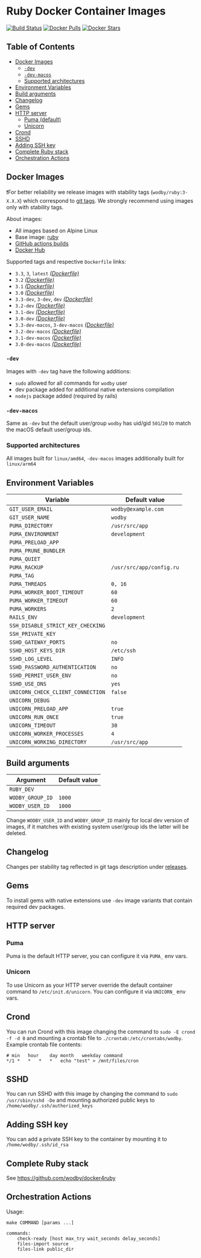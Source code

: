 # Ruby Docker Container Images

[![Build Status](https://github.com/wodby/ruby/workflows/Build%20docker%20image/badge.svg)](https://github.com/wodby/ruby/actions)
[![Docker Pulls](https://img.shields.io/docker/pulls/wodby/ruby.svg)](https://hub.docker.com/r/wodby/ruby)
[![Docker Stars](https://img.shields.io/docker/stars/wodby/ruby.svg)](https://hub.docker.com/r/wodby/ruby)

## Table of Contents

- [Docker Images](#docker-images)
    - [`-dev`](#-dev)
    - [`-dev-macos`](#-dev-macos)
    - [Supported architectures](#supported-architectures)
- [Environment Variables](#environment-variables)
- [Build arguments](#build-arguments)
- [Changelog](#changelog)
- [Gems](#gems)
- [HTTP server](#http-server)
    - [Puma (default)](#puma)
    - [Unicorn](#unicorn)
- [Crond](#crond)
- [SSHD](#sshd)
- [Adding SSH key](#adding-ssh-key)
- [Complete Ruby stack](#complete-ruby-stack)
- [Orchestration Actions](#orchestration-actions)

## Docker Images

❗For better reliability we release images with stability tags (`wodby/ruby:3-X.X.X`) which correspond to [git tags](https://github.com/wodby/ruby/releases). We strongly recommend using images only with stability tags.

About images:

- All images based on Alpine Linux
- Base image: [ruby](https://github.com/docker-library/ruby)
- [GitHub actions builds](https://github.com/wodby/ruby/actions) 
- [Docker Hub](https://hub.docker.com/r/wodby/ruby) 

Supported tags and respective `Dockerfile` links:

- `3.3`, `3`, `latest` [_(Dockerfile)_]
- `3.2` [_(Dockerfile)_]
- `3.1` [_(Dockerfile)_]
- `3.0` [_(Dockerfile)_]
- `3.3-dev`, `3-dev`, `dev` [_(Dockerfile)_]
- `3.2-dev` [_(Dockerfile)_]
- `3.1-dev` [_(Dockerfile)_]
- `3.0-dev` [_(Dockerfile)_]
- `3.3-dev-macos`, `3-dev-macos` [_(Dockerfile)_]
- `3.2-dev-macos` [_(Dockerfile)_]
- `3.1-dev-macos` [_(Dockerfile)_]
- `3.0-dev-macos` [_(Dockerfile)_]

[_(Dockerfile)_]: https://github.com/wodby/ruby/tree/master/Dockerfile

### `-dev` 

Images with `-dev` tag have the following additions:

- `sudo` allowed for all commands for `wodby` user
- dev package added for additional native extensions compilation 
- `nodejs` package added (required by rails)

### `-dev-macos`

Same as `-dev` but the default user/group `wodby` has uid/gid `501`/`20`  to match the macOS default user/group ids.

### Supported architectures

All images built for `linux/amd64`, `-dev-macos` images additionally built for `linux/arm64`

## Environment Variables

| Variable                          | Default value            |
|-----------------------------------|--------------------------|
| `GIT_USER_EMAIL`                  | `wodby@example.com`      |
| `GIT_USER_NAME`                   | `wodby`                  |
| `PUMA_DIRECTORY`                  | `/usr/src/app`           |
| `PUMA_ENVIRONMENT`                | `development`            |
| `PUMA_PRELOAD_APP`                |                          |
| `PUMA_PRUNE_BUNDLER`              |                          |
| `PUMA_QUIET`                      |                          |
| `PUMA_RACKUP`                     | `/usr/src/app/config.ru` |
| `PUMA_TAG`                        |                          |
| `PUMA_THREADS`                    | `0, 16`                  |
| `PUMA_WORKER_BOOT_TIMEOUT`        | `60`                     |
| `PUMA_WORKER_TIMEOUT`             | `60`                     |
| `PUMA_WORKERS`                    | `2`                      |
| `RAILS_ENV`                       | `development`            |
| `SSH_DISABLE_STRICT_KEY_CHECKING` |                          |
| `SSH_PRIVATE_KEY`                 |                          |
| `SSHD_GATEWAY_PORTS`              | `no`                     |
| `SSHD_HOST_KEYS_DIR`              | `/etc/ssh`               |
| `SSHD_LOG_LEVEL`                  | `INFO`                   |
| `SSHD_PASSWORD_AUTHENTICATION`    | `no`                     |
| `SSHD_PERMIT_USER_ENV`            | `no`                     |
| `SSHD_USE_DNS`                    | `yes`                    |
| `UNICORN_CHECK_CLIENT_CONNECTION` | `false`                  |
| `UNICORN_DEBUG`                   |                          |
| `UNICORN_PRELOAD_APP`             | `true`                   |
| `UNICORN_RUN_ONCE`                | `true`                   |
| `UNICORN_TIMEOUT`                 | `30`                     |
| `UNICORN_WORKER_PROCESSES`        | `4`                      |
| `UNICORN_WORKING_DIRECTORY`       | `/usr/src/app`           |

## Build arguments

| Argument         | Default value |
|------------------|---------------|
| `RUBY_DEV`       |               |
| `WODBY_GROUP_ID` | `1000`        |
| `WODBY_USER_ID`  | `1000`        |

Change `WODBY_USER_ID` and `WODBY_GROUP_ID` mainly for local dev version of images, if it matches with existing system user/group ids the latter will be deleted.

## Changelog

Changes per stability tag reflected in git tags description under [releases](https://github.com/wodby/ruby/releases). 

## Gems

To install gems with native extensions use `-dev` image variants that contain required dev packages.

## HTTP server

### Puma

Puma is the default HTTP server, you can configure it via `PUMA_` env vars. 

### Unicorn

To use Unicorn as your HTTP server override the default container command to `/etc/init.d/unicorn`. You can configure it via `UNICORN_` env vars. 

## Crond

You can run Crond with this image changing the command to `sudo -E crond -f -d 0` and mounting a crontab file to `./crontab:/etc/crontabs/wodby`. Example crontab file contents:

```
# min	hour	day	month	weekday	command
*/1	*	*	*	*	echo "test" > /mnt/files/cron
```

## SSHD

You can run SSHD with this image by changing the command to `sudo /usr/sbin/sshd -De` and mounting authorized public keys to `/home/wodby/.ssh/authorized_keys`

## Adding SSH key

You can add a private SSH key to the container by mounting it to `/home/wodby/.ssh/id_rsa`

## Complete Ruby stack

See https://github.com/wodby/docker4ruby

## Orchestration Actions

Usage:
```
make COMMAND [params ...]

commands:
    check-ready [host max_try wait_seconds delay_seconds]
    files-import source
    files-link public_dir 
```
